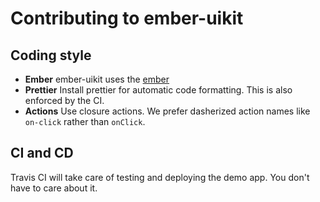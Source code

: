 # Contributing to ember-uikit

## Coding style

* **Ember** ember-uikit uses the [ember](https://github.com/ember-cli/eslint-plugin-ember)
* **Prettier** Install prettier for automatic code formatting. This is also enforced by the CI.
* **Actions** Use closure actions. We prefer dasherized action names like `on-click` rather than `onClick`.

## CI and CD

Travis CI will take care of testing and deploying the demo app. You don't have to care about it.